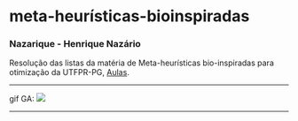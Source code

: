 # meta-heurísticas-bioinspiradas

### Nazarique - Henrique Nazário


Resolução das listas da matéria de Meta-heurísticas bio-inspiradas para otimização da UTFPR-PG, [Aulas](http://paginapessoal.utfpr.edu.br/hugosiqueira/disciplinas-mestrado/metaheuristicas-de-otimizacao-bio-inspiradas).

----

gif GA:
![](https://github.com/Nazarique/meta-heuristicas-bioinspiradas/blob/main/Lista_2/lista-2.gif?raw=true)

----



